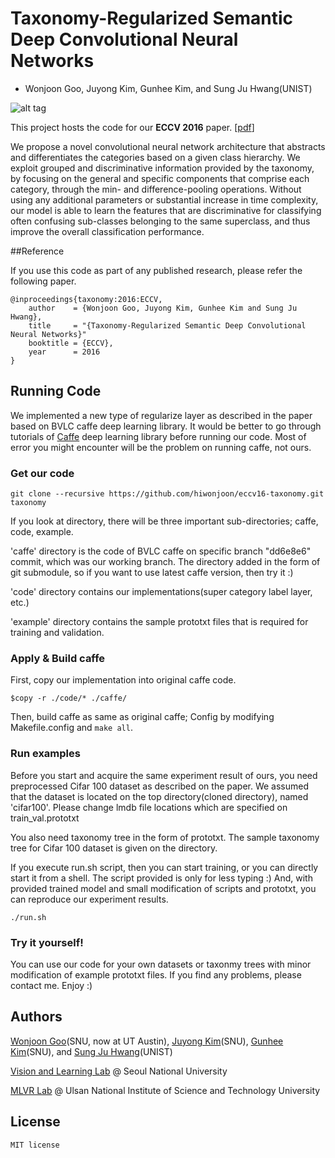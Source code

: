 # Taxonomy-Regularized Semantic Deep Convolutional Neural Networks

+ Wonjoon Goo, Juyong Kim, Gunhee Kim, and Sung Ju Hwang(UNIST)

![alt tag](https://raw.githubusercontent.com/hiwonjoon/eccv16-taxonomy/master/miscellaneous/headline.png)

This project hosts the code for our **ECCV 2016** paper. [[pdf](http://#)]

We propose a novel convolutional neural network architecture
that abstracts and differentiates the categories based on a given class
hierarchy. We exploit grouped and discriminative information provided
by the taxonomy, by focusing on the general and specific components
that comprise each category, through the min- and difference-pooling
operations. Without using any additional parameters or substantial increase
in time complexity, our model is able to learn the features that are
discriminative for classifying often confusing sub-classes belonging to the
same superclass, and thus improve the overall classification performance.


##Reference

If you use this code as part of any published research, please refer the following paper.

```
@inproceedings{taxonomy:2016:ECCV,
    author    = {Wonjoon Goo, Juyong Kim, Gunhee Kim and Sung Ju Hwang},
    title     = "{Taxonomy-Regularized Semantic Deep Convolutional Neural Networks}"
    booktitle = {ECCV},
    year      = 2016
}
```

## Running Code

We implemented a new type of regularize layer as described in the paper based on BVLC caffe deep learning library.
It would be better to go through tutorials of [Caffe](https://github.com/BVLC/caffe]) deep learning library before running our code. Most of error you might encounter will be the problem on running caffe, not ours.

### Get our code
```
git clone --recursive https://github.com/hiwonjoon/eccv16-taxonomy.git taxonomy
```

If you look at directory, there will be three important sub-directories; caffe, code, example.

'caffe' directory is the code of BVLC caffe on specific branch "dd6e8e6" commit, which was our working branch. The directory added in the form of git submodule, so if you want to use latest caffe version, then try it :)

'code' directory contains our implementations(super category label layer, etc.)

'example' directory contains the sample prototxt files that is required for training and validation.


### Apply & Build caffe

First, copy our implementation into original caffe code.
```
$copy -r ./code/* ./caffe/
```
Then, build caffe as same as original caffe; Config by modifying Makefile.config and `make all`.

### Run examples

Before you start and acquire the same experiment result of ours, you need preprocessed Cifar 100 dataset as described on the paper. We assumed that the dataset is located on the top directory(cloned directory), named 'cifar100'. Please change lmdb file locations which are specified on train_val.prototxt

You also need taxonomy tree in the form of prototxt. The sample taxonomy tree for Cifar 100 dataset is given on the directory.

If you execute run.sh script, then you can start training, or you can directly start it from a shell. The script provided is only for less typing :) And, with provided trained model and small modification of scripts and prototxt, you can reproduce our experiment results.

```
./run.sh
```

### Try it yourself!

You can use our code for your own datasets or taxonmy trees with minor modification of example prototxt files.
If you find any problems, please contact me. Enjoy :)


## Authors

[Wonjoon Goo](http://vision.snu.ac.kr/wonjoongoo/)(SNU, now at UT Austin), [Juyong Kim](http://juyongkim.com/)(SNU), [Gunhee Kim](http://www.cs.cmu.edu/~gunhee/)(SNU),
and [Sung Ju Hwang](http://www.sungjuhwang.com/)(UNIST)

[Vision and Learning Lab](http://vision.snu.ac.kr/) @ Seoul National University

[MLVR Lab](http://vision-1.unist.ac.kr/) @ Ulsan National Institute of Science and Technology University

## License
    MIT license
